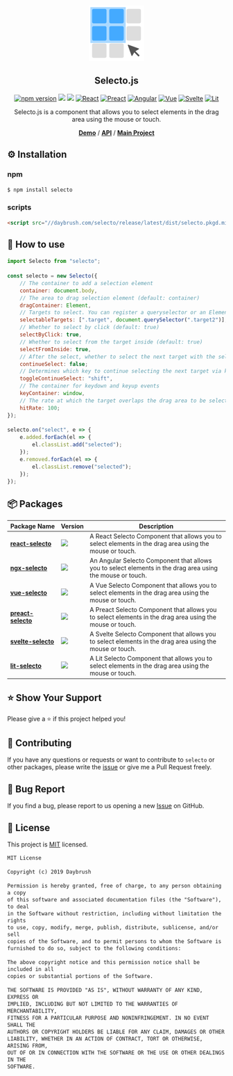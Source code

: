
<p align="middle" ><img src="./demo/images/logo.png" /></p>
<h2 align="middle">Selecto.js</h2>
<p align="middle">
<a href="https://www.npmjs.com/package/selecto" target="_blank"><img src="https://img.shields.io/npm/v/selecto.svg?style=flat-square&color=007acc&label=version" alt="npm version" /></a>
<img src="https://img.shields.io/badge/language-typescript-blue.svg?style=flat-square"/>
<a href="https://github.com/daybrush/selecto/blob/master/LICENSE" target="_blank"><img src="https://img.shields.io/github/license/daybrush/selecto.svg?style=flat-square&label=license&color=08CE5D"/></a>
<a href="https://github.com/daybrush/selecto/tree/master/packages/react-selecto" target="_blank"><img alt="React" src="https://img.shields.io/static/v1.svg?label=&message=React&style=flat-square&color=61daeb"></a>
<a href="https://github.com/daybrush/selecto/tree/master/packages/preact-selecto" target="_blank"><img alt="Preact" src="https://img.shields.io/static/v1.svg?label=&message=Preact&style=flat-square&color=673ab8"></a>
<a href="https://github.com/daybrush/selecto/tree/master/packages/ngx-selecto" target="_blank"><img alt="Angular" src="https://img.shields.io/static/v1.svg?label=&message=Angular&style=flat-square&color=C82B38"></a>
<a href="https://github.com/daybrush/selecto/tree/master/packages/vue-selecto" target="_blank"><img
    alt="Vue"
    src="https://img.shields.io/static/v1.svg?label=&message=Vue&style=flat-square&color=3fb984"></a>
<a href="https://github.com/daybrush/selecto/tree/master/packages/svelte-selecto" target="_blank"><img
    alt="Svelte"
    src="https://img.shields.io/static/v1.svg?label=&message=Svelte&style=flat-square&color=C82B38"></a>
<a href="https://github.com/daybrush/selecto/tree/master/packages/lit-selecto" target="_blank"><img
    alt="Lit"
    src="https://img.shields.io/static/v1.svg?label=&message=Lit&style=flat-square&color=4E8EE0"></a>
</p>
<p align="middle">Selecto.js is a component that allows you to select elements in the drag area using the mouse or touch.</p>

<p align="middle">
    <a href="https://daybrush.com/selecto" target="_blank"><strong>Demo</strong></a> /
    <a href="https://daybrush.com/selecto/release/latest/doc/" target="_blank"><strong>API</strong></a> /
    <a href="https://github.com/daybrush/scenejs-editor" target="_blank"><strong>Main Project</strong></a>
</p>

## ⚙️ Installation
### npm
```bash
$ npm install selecto
```

### scripts

```html
<script src="//daybrush.com/selecto/release/latest/dist/selecto.pkgd.min.js"></script>
```

## 🚀 How to use
```js
import Selecto from "selecto";

const selecto = new Selecto({
    // The container to add a selection element
    container: document.body,
    // The area to drag selection element (default: container)
    dragContainer: Element,
    // Targets to select. You can register a queryselector or an Element.
    selectableTargets: [".target", document.querySelector(".target2")],
    // Whether to select by click (default: true)
    selectByClick: true,
    // Whether to select from the target inside (default: true)
    selectFromInside: true,
    // After the select, whether to select the next target with the selected target (deselected if the target is selected again).
    continueSelect: false;
    // Determines which key to continue selecting the next target via keydown and keyup.
    toggleContinueSelect: "shift",
    // The container for keydown and keyup events
    keyContainer: window,
    // The rate at which the target overlaps the drag area to be selected. (default: 100)
    hitRate: 100;
});

selecto.on("select", e => {
    e.added.forEach(el => {
        el.classList.add("selected");
    });
    e.removed.forEach(el => {
        el.classList.remove("selected");
    });
});
```

## 📦 Packages
|Package&nbsp;Name|Version|Description|
|---|---|---|
|[**react-selecto**](https://github.com/daybrush/selecto/tree/master/packages/react-selecto)|[![](https://img.shields.io/npm/v/react-selecto.svg?style=flat-square)](https://npmjs.com/package/react-selecto)|A React Selecto Component that allows you to select elements in the drag area using the mouse or touch.|
|[**ngx-selecto**](https://github.com/daybrush/selecto/tree/master/packages/ngx-selecto)|[![](https://img.shields.io/npm/v/ngx-selecto.svg?style=flat-square)](https://npmjs.com/package/ngx-selecto)|An Angular Selecto Component that allows you to select elements in the drag area using the mouse or touch.|
|[**vue-selecto**](https://github.com/daybrush/selecto/tree/master/packages/vue-selecto)|[![](https://img.shields.io/npm/v/vue-selecto.svg?style=flat-square)](https://npmjs.com/package/vue-selecto)|A Vue Selecto Component that allows you to select elements in the drag area using the mouse or touch.|
|[**preact-selecto**](https://github.com/daybrush/selecto/tree/master/packages/preact-selecto)|[![](https://img.shields.io/npm/v/preact-selecto.svg?style=flat-square)](https://npmjs.com/package/preact-selecto)|A Preact Selecto Component that allows you to select elements in the drag area using the mouse or touch.|
|[**svelte-selecto**](https://github.com/daybrush/selecto/tree/master/packages/svelte-selecto)|[![](https://img.shields.io/npm/v/svelte-selecto.svg?style=flat-square)](https://npmjs.com/package/svelte-selecto)|A Svelte Selecto Component that allows you to select elements in the drag area using the mouse or touch.|
|[**lit-selecto**](https://github.com/daybrush/selecto/tree/master/packages/lit-selecto)|[![](https://img.shields.io/npm/v/lit-selecto.svg?style=flat-square)](https://npmjs.com/package/lit-selecto)|A Lit Selecto Component that allows you to select elements in the drag area using the mouse or touch.|


## ⭐️ Show Your Support
Please give a ⭐️ if this project helped you!

## 👏 Contributing

If you have any questions or requests or want to contribute to `selecto` or other packages, please write the [issue](https://github.com/daybrush/selecto/issues) or give me a Pull Request freely.

## 🐞 Bug Report

If you find a bug, please report to us opening a new [Issue](https://github.com/daybrush/selecto/issues) on GitHub.


## 📝 License

This project is [MIT](https://github.com/daybrush/selecto/blob/master/LICENSE) licensed.

```
MIT License

Copyright (c) 2019 Daybrush

Permission is hereby granted, free of charge, to any person obtaining a copy
of this software and associated documentation files (the "Software"), to deal
in the Software without restriction, including without limitation the rights
to use, copy, modify, merge, publish, distribute, sublicense, and/or sell
copies of the Software, and to permit persons to whom the Software is
furnished to do so, subject to the following conditions:

The above copyright notice and this permission notice shall be included in all
copies or substantial portions of the Software.

THE SOFTWARE IS PROVIDED "AS IS", WITHOUT WARRANTY OF ANY KIND, EXPRESS OR
IMPLIED, INCLUDING BUT NOT LIMITED TO THE WARRANTIES OF MERCHANTABILITY,
FITNESS FOR A PARTICULAR PURPOSE AND NONINFRINGEMENT. IN NO EVENT SHALL THE
AUTHORS OR COPYRIGHT HOLDERS BE LIABLE FOR ANY CLAIM, DAMAGES OR OTHER
LIABILITY, WHETHER IN AN ACTION OF CONTRACT, TORT OR OTHERWISE, ARISING FROM,
OUT OF OR IN CONNECTION WITH THE SOFTWARE OR THE USE OR OTHER DEALINGS IN THE
SOFTWARE.
```